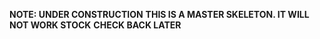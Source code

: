 **NOTE: UNDER CONSTRUCTION**
**THIS IS A MASTER SKELETON. IT WILL NOT WORK STOCK**
**CHECK BACK LATER**